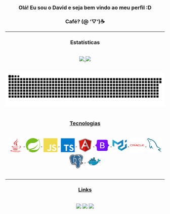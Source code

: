 <div align="center">
 <h3>Olá! Eu sou o David e seja bem vindo ao meu perfil :D</h3>
 <h3>Café? (@ ‘▽‘)☕</h3>

 <hr>
 <h3>Estatísticas</h3><br>
 
 <div>
   <a href="https://github.com/DavidLiz">
   <img height="180em" src="https://github-readme-stats.vercel.app/api?username=DavidLiz&show_icons=true&theme=react&include_all_commits=true&count_private=true"/>
   <img height="180em" src="https://github-readme-stats.vercel.app/api/top-langs/?username=DavidLiz&layout=compact&langs_count=7&theme=react"/>
 </div><br>
  
   ![Snake animation](https://github.com/DavidLiz/DavidLiz/blob/output/github-contribution-grid-snake.svg)<br><br>

 <div>
    <h3>Tecnologias</h3><br>
    <img align="center" alt="JAVA" height="45" width="45" style="margin: 3px" src="https://raw.githubusercontent.com/devicons/devicon/master/icons/java/java-plain.svg">
    <img align="center" alt="SPRING" height="45" width="45" style="margin: 3px" src="https://raw.githubusercontent.com/devicons/devicon/master/icons/spring/spring-original.svg">
    <img align="center" alt="JS" height="45" width="45" style="margin: 3px" src="https://raw.githubusercontent.com/devicons/devicon/master/icons/javascript/javascript-plain.svg">
    <img align="center" alt="TS" height="45" width="45" style="margin: 3px" src="https://raw.githubusercontent.com/devicons/devicon/master/icons/typescript/typescript-original.svg">
    <img align="center" alt="ANGULAR" height="45" width="45" style="margin: 3px" src="https://raw.githubusercontent.com/devicons/devicon/master/icons/angularjs/angularjs-original.svg">
    <img align="center" alt="BOOTSTRAP" height="45" width="45" style="margin: 3px" src="https://raw.githubusercontent.com/devicons/devicon/master/icons/bootstrap/bootstrap-original.svg">
    <img align="center" alt="MATERIAL" height="45" width="45" style="margin: 3px" src="https://raw.githubusercontent.com/devicons/devicon/master/icons/materialui/materialui-original.svg">
    <img align="center" alt="ORACLE" height="45" width="45" style="margin: 3px" src="https://raw.githubusercontent.com/devicons/devicon/master/icons/oracle/oracle-original.svg">
    <img align="center" alt="MYSQL" height="45" width="45" style="margin: 3px" src="https://raw.githubusercontent.com/devicons/devicon/master/icons/mysql/mysql-original.svg">
    <img align="center" alt="POSTGRESQL" height="45" width="45" style="margin: 3px" src="https://raw.githubusercontent.com/devicons/devicon/master/icons/postgresql/postgresql-original.svg">
    <img align="center" alt="DOCKER" height="45" width="45" style="margin: 3px" src="https://raw.githubusercontent.com/devicons/devicon/master/icons/docker/docker-original.svg">
 </div><br>
  
 <hr>
 <h3>Links</h3><br>

 <div>
    <a href="https://www.linkedin.com/in/david-li-zhao" target="_blank"><img src="https://img.shields.io/badge/-LinkedIn-%230077B5?style=for-the-badge&logo=linkedin&logoColor=white" target="_blank"></a> 
   <a href="https://www.instagram.com/_davidlizh/" target="_blank"><img src="https://img.shields.io/badge/-Instagram-%23E4405F?style=for-the-badge&logo=instagram&logoColor=white" target="_blank"></a>
   <a href="https://steamcommunity.com/id/DavidLiZh/" target="_blank"><img src="https://img.shields.io/badge/Steam-000000?style=for-the-badge&logo=steam&logoColor=white" target="_blank"></a> 
 </div>
</div>
